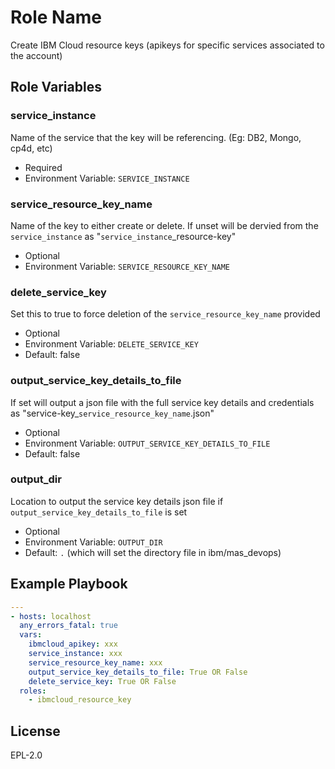 Role Name
=========

Create IBM Cloud resource keys (apikeys for specific services associated to the account)


Role Variables
--------------

### service_instance
Name of the service that the key will be referencing. (Eg: DB2, Mongo, cp4d, etc)

- Required
- Environment Variable: `SERVICE_INSTANCE`

### service_resource_key_name
Name of the key to either create or delete. If unset will be dervied from the `service_instance` as "`service_instance`_resource-key"

- Optional
- Environment Variable: `SERVICE_RESOURCE_KEY_NAME`

### delete_service_key
Set this to true to force deletion of the `service_resource_key_name` provided

- Optional
- Environment Variable: `DELETE_SERVICE_KEY`
- Default: false

### output_service_key_details_to_file
If set will output a json file with the full service key details and credentials as "service-key_`service_resource_key_name`.json"

- Optional
- Environment Variable: `OUTPUT_SERVICE_KEY_DETAILS_TO_FILE`
- Default: false

### output_dir
Location to output the service key details json file if `output_service_key_details_to_file` is set

- Optional
- Environment Variable: `OUTPUT_DIR`
- Default: `.` (which will set the directory file in ibm/mas_devops)


Example Playbook
----------------

```yaml
---
- hosts: localhost
  any_errors_fatal: true
  vars:
    ibmcloud_apikey: xxx
    service_instance: xxx
    service_resource_key_name: xxx
    output_service_key_details_to_file: True OR False
    delete_service_key: True OR False
  roles:
    - ibmcloud_resource_key
```

License
-------

EPL-2.0
